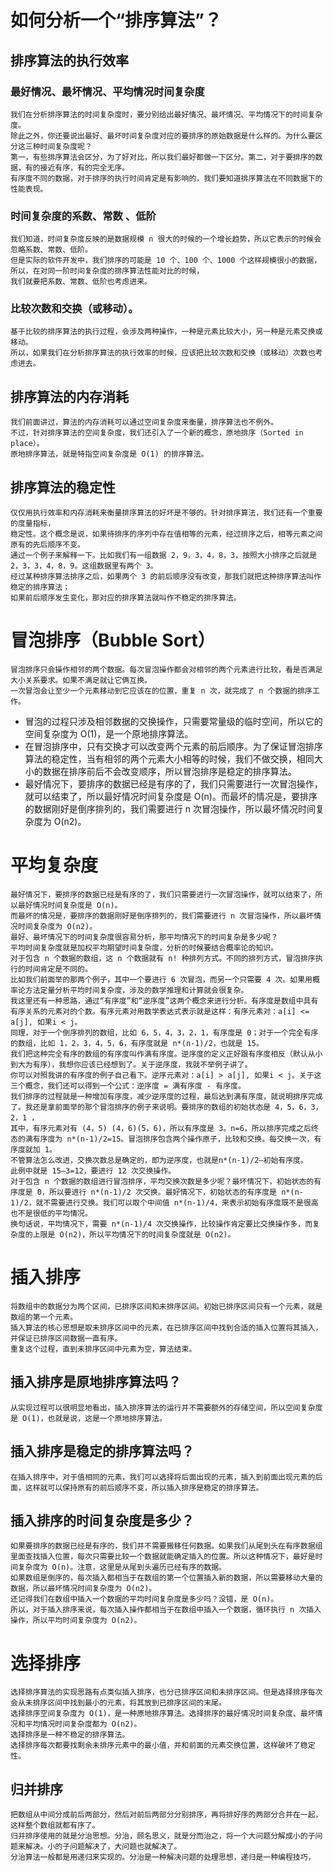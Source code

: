 # 如何分析一个“排序算法”？
## 排序算法的执行效率
### 最好情况、最坏情况、平均情况时间复杂度
    我们在分析排序算法的时间复杂度时，要分别给出最好情况、最坏情况、平均情况下的时间复杂度。
    除此之外，你还要说出最好、最坏时间复杂度对应的要排序的原始数据是什么样的。为什么要区分这三种时间复杂度呢？
    第一，有些排序算法会区分，为了好对比，所以我们最好都做一下区分。第二，对于要排序的数据，有的接近有序，有的完全无序。
    有序度不同的数据，对于排序的执行时间肯定是有影响的，我们要知道排序算法在不同数据下的性能表现。
### 时间复杂度的系数、常数 、低阶
    我们知道，时间复杂度反映的是数据规模 n 很大的时候的一个增长趋势，所以它表示的时候会忽略系数、常数、低阶。
    但是实际的软件开发中，我们排序的可能是 10 个、100 个、1000 个这样规模很小的数据，所以，在对同一阶时间复杂度的排序算法性能对比的时候，
    我们就要把系数、常数、低阶也考虑进来。
### 比较次数和交换（或移动）。
    基于比较的排序算法的执行过程，会涉及两种操作，一种是元素比较大小，另一种是元素交换或移动。
    所以，如果我们在分析排序算法的执行效率的时候，应该把比较次数和交换（或移动）次数也考虑进去。
## 排序算法的内存消耗
    我们前面讲过，算法的内存消耗可以通过空间复杂度来衡量，排序算法也不例外。
    不过，针对排序算法的空间复杂度，我们还引入了一个新的概念，原地排序（Sorted in place）。
    原地排序算法，就是特指空间复杂度是 O(1) 的排序算法。
## 排序算法的稳定性
    仅仅用执行效率和内存消耗来衡量排序算法的好坏是不够的。针对排序算法，我们还有一个重要的度量指标，
    稳定性。这个概念是说，如果待排序的序列中存在值相等的元素，经过排序之后，相等元素之间原有的先后顺序不变。
    通过一个例子来解释一下。比如我们有一组数据 2，9，3，4，8，3，按照大小排序之后就是 2，3，3，4，8，9。这组数据里有两个 3。
    经过某种排序算法排序之后，如果两个 3 的前后顺序没有改变，那我们就把这种排序算法叫作稳定的排序算法；
    如果前后顺序发生变化，那对应的排序算法就叫作不稳定的排序算法。
# 冒泡排序（Bubble Sort）
    冒泡排序只会操作相邻的两个数据。每次冒泡操作都会对相邻的两个元素进行比较，看是否满足大小关系要求。如果不满足就让它俩互换。
    一次冒泡会让至少一个元素移动到它应该在的位置，重复 n 次，就完成了 n 个数据的排序工作。
  * 冒泡的过程只涉及相邻数据的交换操作，只需要常量级的临时空间，所以它的空间复杂度为 O(1)，是一个原地排序算法。
  * 在冒泡排序中，只有交换才可以改变两个元素的前后顺序。为了保证冒泡排序算法的稳定性，当有相邻的两个元素大小相等的时候，我们不做交换，相同大小的数据在排序前后不会改变顺序，所以冒泡排序是稳定的排序算法。
  * 最好情况下，要排序的数据已经是有序的了，我们只需要进行一次冒泡操作，就可以结束了，所以最好情况时间复杂度是 O(n)。而最坏的情况是，要排序的数据刚好是倒序排列的，我们需要进行 n 次冒泡操作，所以最坏情况时间复杂度为 O(n2)。
# 平均复杂度
    最好情况下，要排序的数据已经是有序的了，我们只需要进行一次冒泡操作，就可以结束了，所以最好情况时间复杂度是 O(n)。
    而最坏的情况是，要排序的数据刚好是倒序排列的，我们需要进行 n 次冒泡操作，所以最坏情况时间复杂度为 O(n2)。
    最好、最坏情况下的时间复杂度很容易分析，那平均情况下的时间复杂是多少呢？
    平均时间复杂度就是加权平均期望时间复杂度，分析的时候要结合概率论的知识。
    对于包含 n 个数据的数组，这 n 个数据就有 n! 种排列方式。不同的排列方式，冒泡排序执行的时间肯定是不同的。
    比如我们前面举的那两个例子，其中一个要进行 6 次冒泡，而另一个只需要 4 次。如果用概率论方法定量分析平均时间复杂度，涉及的数学推理和计算就会很复杂。
    我这里还有一种思路，通过“有序度”和“逆序度”这两个概念来进行分析。有序度是数组中具有有序关系的元素对的个数。有序元素对用数学表达式表示就是这样：有序元素对：a[i] <= a[j], 如果i < j。
    同理，对于一个倒序排列的数组，比如 6，5，4，3，2，1，有序度是 0；对于一个完全有序的数组，比如 1，2，3，4，5，6，有序度就是 n*(n-1)/2，也就是 15。
    我们把这种完全有序的数组的有序度叫作满有序度。逆序度的定义正好跟有序度相反（默认从小到大为有序），我想你应该已经想到了。关于逆序度，我就不举例子讲了。
    你可以对照我讲的有序度的例子自己看下。逆序元素对：a[i] > a[j], 如果i < j。关于这三个概念，我们还可以得到一个公式：逆序度 = 满有序度 - 有序度。
    我们排序的过程就是一种增加有序度，减少逆序度的过程，最后达到满有序度，就说明排序完成了。我还是拿前面举的那个冒泡排序的例子来说明。要排序的数组的初始状态是 4，5，6，3，2，1 ，
    其中，有序元素对有 (4，5) (4，6)(5，6)，所以有序度是 3。n=6，所以排序完成之后终态的满有序度为 n*(n-1)/2=15。冒泡排序包含两个操作原子，比较和交换。每交换一次，有序度就加 1。
    不管算法怎么改进，交换次数总是确定的，即为逆序度，也就是n*(n-1)/2–初始有序度。
    此例中就是 15–3=12，要进行 12 次交换操作。
    对于包含 n 个数据的数组进行冒泡排序，平均交换次数是多少呢？最坏情况下，初始状态的有序度是 0，所以要进行 n*(n-1)/2 次交换。最好情况下，初始状态的有序度是 n*(n-1)/2，就不需要进行交换。我们可以取个中间值 n*(n-1)/4，来表示初始有序度既不是很高也不是很低的平均情况。
    换句话说，平均情况下，需要 n*(n-1)/4 次交换操作，比较操作肯定要比交换操作多，而复杂度的上限是 O(n2)，所以平均情况下的时间复杂度就是 O(n2)。
# 插入排序
    将数组中的数据分为两个区间，已排序区间和未排序区间。初始已排序区间只有一个元素，就是数组的第一个元素。
    插入算法的核心思想是取未排序区间中的元素，在已排序区间中找到合适的插入位置将其插入，并保证已排序区间数据一直有序。
    重复这个过程，直到未排序区间中元素为空，算法结束。
## 插入排序是原地排序算法吗？
    从实现过程可以很明显地看出，插入排序算法的运行并不需要额外的存储空间，所以空间复杂度是 O(1)，也就是说，这是一个原地排序算法。
## 插入排序是稳定的排序算法吗？
    在插入排序中，对于值相同的元素，我们可以选择将后面出现的元素，插入到前面出现元素的后面，这样就可以保持原有的前后顺序不变，所以插入排序是稳定的排序算法。
## 插入排序的时间复杂度是多少？
    如果要排序的数据已经是有序的，我们并不需要搬移任何数据。如果我们从尾到头在有序数据组里面查找插入位置，每次只需要比较一个数据就能确定插入的位置。所以这种情况下，最好是时间复杂度为 O(n)。注意，这里是从尾到头遍历已经有序的数据。
    如果数组是倒序的，每次插入都相当于在数组的第一个位置插入新的数据，所以需要移动大量的数据，所以最坏情况时间复杂度为 O(n2)。
    还记得我们在数组中插入一个数据的平均时间复杂度是多少吗？没错，是 O(n)。
    所以，对于插入排序来说，每次插入操作都相当于在数组中插入一个数据，循环执行 n 次插入操作，所以平均时间复杂度为 O(n2)。
# 选择排序
    选择排序算法的实现思路有点类似插入排序，也分已排序区间和未排序区间。但是选择排序每次会从未排序区间中找到最小的元素，将其放到已排序区间的末尾。
    选择排序空间复杂度为 O(1)，是一种原地排序算法。选择排序的最好情况时间复杂度、最坏情况和平均情况时间复杂度都为 O(n2)。
    选择排序是一种不稳定的排序算法。
    选择排序每次都要找剩余未排序元素中的最小值，并和前面的元素交换位置，这样破坏了稳定性。
## 归并排序
    把数组从中间分成前后两部分，然后对前后两部分分别排序，再将排好序的两部分合并在一起，这样整个数组就都有序了。
    归并排序使用的就是分治思想。分治，顾名思义，就是分而治之，将一个大问题分解成小的子问题来解决。小的子问题解决了，大问题也就解决了。
    分治算法一般都是用递归来实现的。分治是一种解决问题的处理思想，递归是一种编程技巧，
    